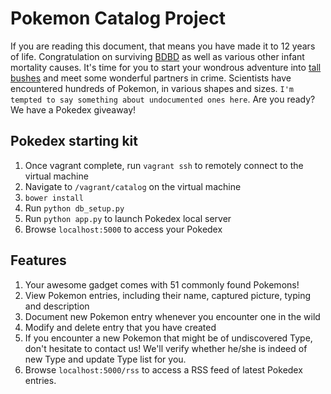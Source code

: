 Pokemon Catalog Project
=============

If you are reading this document, that means you have made it to 12 years of life. Congratulation on surviving [BDBD](https://www.youtube.com/watch?v=1YRvXpLOft8) as well as various other infant mortality causes. It's time for you to start your wondrous adventure into [tall bushes](https://www.youtube.com/watch?v=q9zxbQSz-08) and meet some wonderful partners in crime. Scientists have encountered hundreds of Pokemon, in various shapes and sizes. `I'm tempted to say something about undocumented ones here`. Are you ready? We have a Pokedex giveaway!

## Pokedex starting kit

1. Once vagrant complete, run `vagrant ssh` to remotely connect to the virtual machine
1. Navigate to `/vagrant/catalog` on the virtual machine
1. `bower install`
1. Run `python db_setup.py`
1. Run `python app.py` to launch Pokedex local server
1. Browse `localhost:5000` to access your Pokedex

## Features
1. Your awesome gadget comes with 51 commonly found Pokemons!
1. View Pokemon entries, including their name, captured picture, typing and description
1. Document new Pokemon entry whenever you encounter one in the wild
1. Modify and delete entry that you have created
1. If you encounter a new Pokemon that might be of undiscovered Type, don't hesitate to contact us! We'll verify whether he/she is indeed of new Type and update Type list for you.
1. Browse `localhost:5000/rss` to access a RSS feed of latest Pokedex entries.
